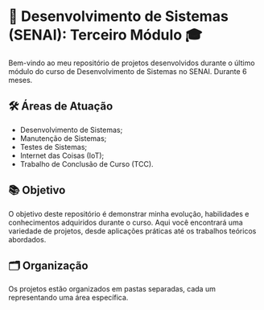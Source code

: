 # 🚀 Desenvolvimento de Sistemas (SENAI): Terceiro Módulo 🎓

Bem-vindo ao meu repositório de projetos desenvolvidos durante o último módulo do curso de Desenvolvimento de Sistemas no SENAI. Durante 6 meses.

## 🛠️ Áreas de Atuação

- Desenvolvimento de Sistemas;
- Manutenção de Sistemas;
- Testes de Sistemas;
- Internet das Coisas (IoT);
- Trabalho de Conclusão de Curso (TCC).

## 📚 Objetivo

O objetivo deste repositório é demonstrar minha evolução, habilidades e conhecimentos adquiridos durante o curso. Aqui você encontrará uma variedade de projetos, desde aplicações práticas até os trabalhos teóricos abordados.

## 🗂️ Organização

Os projetos estão organizados em pastas separadas, cada um representando uma área específica.

